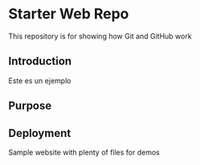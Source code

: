 # Starter Web Repo

This repository is for showing how Git and GitHub work

## Introduction
Este es un ejemplo

## Purpose

## Deployment



Sample website with plenty of files for demos